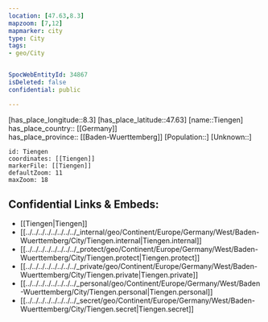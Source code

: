 ```yaml
---
location: [47.63,8.3] 
mapzoom: [7,12] 
mapmarker: city 
type: City
tags:
- geo/City


SpocWebEntityId: 34867
isDeleted: false
confidential: public

---
```

[has_place_longitude::8.3] 
[has_place_latitude::47.63] 
[name::Tiengen] 
has_place_country:: [[Germany]]  
has_place_province:: [[Baden-Wuerttemberg]] 
[Population::] 
[Unknown::] 


```leaflet
id: Tiengen
coordinates: [[Tiengen]] 
markerFile: [[Tiengen]] 
defaultZoom: 11 
maxZoom: 18
```


## Confidential Links & Embeds: 
- [[Tiengen|Tiengen]]  
- [[../../../../../../../../_internal/geo/Continent/Europe/Germany/West/Baden-Wuerttemberg/City/Tiengen.internal|Tiengen.internal]] 
- [[../../../../../../../../_protect/geo/Continent/Europe/Germany/West/Baden-Wuerttemberg/City/Tiengen.protect|Tiengen.protect]] 
- [[../../../../../../../../_private/geo/Continent/Europe/Germany/West/Baden-Wuerttemberg/City/Tiengen.private|Tiengen.private]] 
- [[../../../../../../../../_personal/geo/Continent/Europe/Germany/West/Baden-Wuerttemberg/City/Tiengen.personal|Tiengen.personal]] 
- [[../../../../../../../../_secret/geo/Continent/Europe/Germany/West/Baden-Wuerttemberg/City/Tiengen.secret|Tiengen.secret]] 
